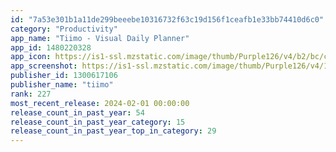 ```yaml
---
id: "7a53e301b1a11de299beeebe10316732f63c19d156f1ceafb1e33bb74410d6c0"
category: "Productivity"
app_name: "Tiimo - Visual Daily Planner"
app_id: 1480220328
app_icon: https://is1-ssl.mzstatic.com/image/thumb/Purple126/v4/b2/bc/cb/b2bccb9d-4934-1557-4186-1613f6884c31/AppIcon-0-0-1x_U007epad-0-0-85-220.png/1024x1024bb.png
app_screenshot: https://is1-ssl.mzstatic.com/image/thumb/Purple126/v4/19/d3/56/19d356b1-9d06-d98a-8022-9d98767a9c71/9031b756-52b8-4251-9d3b-09c4663abcea_1.png/1242x2688bb.png
publisher_id: 1300617106
publisher_name: "tiimo"
rank: 227
most_recent_release: 2024-02-01 00:00:00
release_count_in_past_year: 54
release_count_in_past_year_category: 15
release_count_in_past_year_top_in_category: 29
---
```

